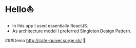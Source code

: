 # Hello:boat:


* In this app I used essentially ReactJS.
* As architecture model I preferred Singleton Design Pattern.

###Demo  http://irate-quiver.surge.sh/ :tophat:
